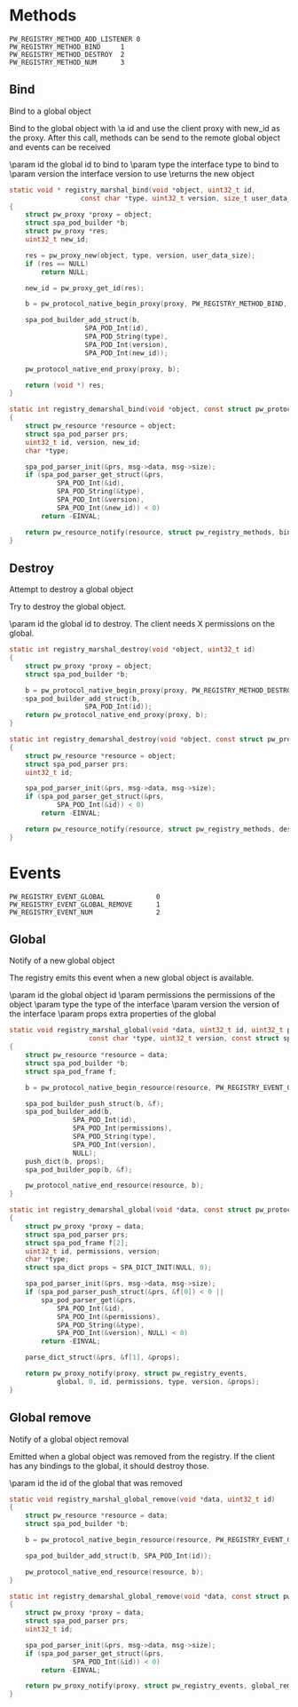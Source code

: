# Methods
```
PW_REGISTRY_METHOD_ADD_LISTENER	0
PW_REGISTRY_METHOD_BIND		1
PW_REGISTRY_METHOD_DESTROY	2
PW_REGISTRY_METHOD_NUM		3
```

## Bind
Bind to a global object

Bind to the global object with \a id and use the client proxy
with new_id as the proxy. After this call, methods can be
send to the remote global object and events can be received

\param id the global id to bind to
\param type the interface type to bind to
\param version the interface version to use
\returns the new object

```c
static void * registry_marshal_bind(void *object, uint32_t id,
				  const char *type, uint32_t version, size_t user_data_size)
{
	struct pw_proxy *proxy = object;
	struct spa_pod_builder *b;
	struct pw_proxy *res;
	uint32_t new_id;

	res = pw_proxy_new(object, type, version, user_data_size);
	if (res == NULL)
		return NULL;

	new_id = pw_proxy_get_id(res);

	b = pw_protocol_native_begin_proxy(proxy, PW_REGISTRY_METHOD_BIND, NULL);

	spa_pod_builder_add_struct(b,
			       SPA_POD_Int(id),
			       SPA_POD_String(type),
			       SPA_POD_Int(version),
			       SPA_POD_Int(new_id));

	pw_protocol_native_end_proxy(proxy, b);

	return (void *) res;
}
```

```c
static int registry_demarshal_bind(void *object, const struct pw_protocol_native_message *msg)
{
	struct pw_resource *resource = object;
	struct spa_pod_parser prs;
	uint32_t id, version, new_id;
	char *type;

	spa_pod_parser_init(&prs, msg->data, msg->size);
	if (spa_pod_parser_get_struct(&prs,
			SPA_POD_Int(&id),
			SPA_POD_String(&type),
			SPA_POD_Int(&version),
			SPA_POD_Int(&new_id)) < 0)
		return -EINVAL;

	return pw_resource_notify(resource, struct pw_registry_methods, bind, 0, id, type, version, new_id);
}
```

## Destroy
Attempt to destroy a global object

Try to destroy the global object.

\param id the global id to destroy. The client needs X permissions
on the global.

```c
static int registry_marshal_destroy(void *object, uint32_t id)
{
	struct pw_proxy *proxy = object;
	struct spa_pod_builder *b;

	b = pw_protocol_native_begin_proxy(proxy, PW_REGISTRY_METHOD_DESTROY, NULL);
	spa_pod_builder_add_struct(b,
			       SPA_POD_Int(id));
	return pw_protocol_native_end_proxy(proxy, b);
}
```

```c
static int registry_demarshal_destroy(void *object, const struct pw_protocol_native_message *msg)
{
	struct pw_resource *resource = object;
	struct spa_pod_parser prs;
	uint32_t id;

	spa_pod_parser_init(&prs, msg->data, msg->size);
	if (spa_pod_parser_get_struct(&prs,
			SPA_POD_Int(&id)) < 0)
		return -EINVAL;

	return pw_resource_notify(resource, struct pw_registry_methods, destroy, 0, id);
}
```

# Events
```
PW_REGISTRY_EVENT_GLOBAL             0
PW_REGISTRY_EVENT_GLOBAL_REMOVE      1
PW_REGISTRY_EVENT_NUM                2
```

## Global
Notify of a new global object

The registry emits this event when a new global object is
available.

\param id the global object id
\param permissions the permissions of the object
\param type the type of the interface
\param version the version of the interface
\param props extra properties of the global

```c
static void registry_marshal_global(void *data, uint32_t id, uint32_t permissions,
				    const char *type, uint32_t version, const struct spa_dict *props)
{
	struct pw_resource *resource = data;
	struct spa_pod_builder *b;
	struct spa_pod_frame f;

	b = pw_protocol_native_begin_resource(resource, PW_REGISTRY_EVENT_GLOBAL, NULL);

	spa_pod_builder_push_struct(b, &f);
	spa_pod_builder_add(b,
			    SPA_POD_Int(id),
			    SPA_POD_Int(permissions),
			    SPA_POD_String(type),
			    SPA_POD_Int(version),
			    NULL);
	push_dict(b, props);
	spa_pod_builder_pop(b, &f);

	pw_protocol_native_end_resource(resource, b);
}
```

```c
static int registry_demarshal_global(void *data, const struct pw_protocol_native_message *msg)
{
	struct pw_proxy *proxy = data;
	struct spa_pod_parser prs;
	struct spa_pod_frame f[2];
	uint32_t id, permissions, version;
	char *type;
	struct spa_dict props = SPA_DICT_INIT(NULL, 0);

	spa_pod_parser_init(&prs, msg->data, msg->size);
	if (spa_pod_parser_push_struct(&prs, &f[0]) < 0 ||
	    spa_pod_parser_get(&prs,
			SPA_POD_Int(&id),
			SPA_POD_Int(&permissions),
			SPA_POD_String(&type),
			SPA_POD_Int(&version), NULL) < 0)
		return -EINVAL;

	parse_dict_struct(&prs, &f[1], &props);

	return pw_proxy_notify(proxy, struct pw_registry_events,
			global, 0, id, permissions, type, version, &props);
}
```

## Global remove
Notify of a global object removal

Emitted when a global object was removed from the registry.
If the client has any bindings to the global, it should destroy
those.

\param id the id of the global that was removed
```c
static void registry_marshal_global_remove(void *data, uint32_t id)
{
	struct pw_resource *resource = data;
	struct spa_pod_builder *b;

	b = pw_protocol_native_begin_resource(resource, PW_REGISTRY_EVENT_GLOBAL_REMOVE, NULL);

	spa_pod_builder_add_struct(b, SPA_POD_Int(id));

	pw_protocol_native_end_resource(resource, b);
}
```

```c
static int registry_demarshal_global_remove(void *data, const struct pw_protocol_native_message *msg)
{
	struct pw_proxy *proxy = data;
	struct spa_pod_parser prs;
	uint32_t id;

	spa_pod_parser_init(&prs, msg->data, msg->size);
	if (spa_pod_parser_get_struct(&prs,
				SPA_POD_Int(&id)) < 0)
		return -EINVAL;

	return pw_proxy_notify(proxy, struct pw_registry_events, global_remove, 0, id);
}
```

